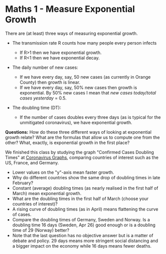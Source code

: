 # Maths 1 - Measure Exponential Growth

There are (at least) three ways of measuring exponential growth.

- The transmission rate R counts how many people every person infects
  - If R>1 then we have exponential growth.
  - If R<1 then we have exponential decay.

- The daily number of new cases:
  - If we have every day, say,  50 new cases (as currently in Orange County) then growth is linear.
  - If we have every day, say, 50% new cases then growth is exponential. By 50% new cases I mean that *new cases today*/*total cases yesterday* = 0.5.

- The doubling time (DT):
  - If the number of cases doubles every three days (as is typical for the unmitigated coronavirus), we have exponential growth.

**Questions:** How do these three different ways of looking at exponential growth relate? What are the formulas that allow us to compute one from the other? What, exactly, is exponential growth in the first place?

We finished this class by studying the graph "Confirmed Cases Doubling Times"  at [Coronavirus Graphs](https://coronavirusgraphs.com/), comparing countries of interest such as the US, France, and Germany.

  - Lower values on the "y"-axis mean faster growth.
  - Why do different countries show the same drop of doubling times in late February?
  - Constant (average) doubling times (as nearly realised in the first half of March) mean exponential growth. 
  - What are the doubling times in the first half of March (choose your countries of interest)?
  - A rising curve of doubling times (as in April) means flattening the curve of cases.
  - Compare the doubling times of Germany, Sweden and Norway. Is a doubling time 16 days (Sweden, Apr 26) good enough or is a doubling time of 29 (Norway) better? 
  - Note that the last question has no objective answer but is a matter of debate and policy. 29 days means more stringent social distancing and a bigger impact on the economy while 16 days means fewer deaths.